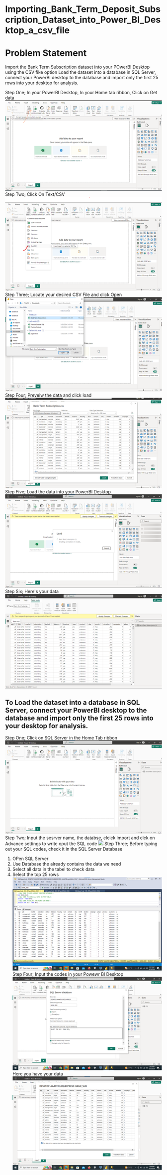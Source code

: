 # Importing_Bank_Term_Deposit_Subscription_Dataset_into_Power_BI_Desktop_a_csv_file
# Problem Statement
Import the Bank Term Subscription  dataset into your POwerBI Desktop using the CSV fike option Load the dataset into a database in SQL Server, connect your PowerBI desktop to the database and import only the first 25 rows into your desktop for analysis.

Step One; In your PowerBI Desktop, In your Home tab ribbon, Click on Get data
![](Step_one.png)
Step Two; Click On Text/CSV
![](Step_Two.png)
Step Three; Locate your desired CSV File and click Open
![](Step_Three.png)
Step Four; Preveiw the data and click load
![](Step_Four.png)
Step Five; Load the data into your PowerBI Desktop
![](Step_Five.png)
Step Six; Here's your data
![](Step_Six.png)

## To Load the dataset into a database in SQL Server, connect your PowerBI desktop to the database and import only the first 25 rows into your desktop for analysis.
Step One; Click on SQL Server in the Home Tab ribbon
![](SQL_server_step_1.png)
Step Two; Input the sesrver name, the databse, clcick import and clck on Advance settings to write oput the SQL code
![](SQL;_Server_Step_4.png)
Step Three; Before typing out your SQL codes, check it in the SQL Server Database
1) OPen SQL Server
2) Use Database the already contains the data we need
3) Select all data in the tabel to check data
4) Select the top 25 rows
   ![](SQL_Server_Step_8.png)
Step Four; Input the codes in your Powewr BI Desktop
![](SQL_Server_Step_9.png)
Here you have your data
![](SQL_Server_Step_10.png)



 
